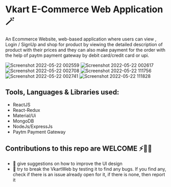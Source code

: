 # Vkart E-Commerce Web Application 🪄

An Ecommerce Website, web-based application where users can view , Login / SignUp and shop for product by viewing the detailed description of product with their prices and they can also make payment for the order with the help of paytm payment gateway by debit card/credit card or upi.

![Screenshot 2022-05-22 002559](https://user-images.githubusercontent.com/67954788/169680586-59445ada-399c-46ce-bb40-8d574e8a73d8.png)
![Screenshot 2022-05-22 002617](https://user-images.githubusercontent.com/67954788/169680591-16535750-7d45-4a28-b846-885ca59c20f2.png)
![Screenshot 2022-05-22 002708](https://user-images.githubusercontent.com/67954788/169680596-a88e33c8-da4c-4775-998b-f9a1ba4c0e17.png)
![Screenshot 2022-05-22 111756](https://user-images.githubusercontent.com/67954788/169680822-130e99ba-69ca-4c82-8a22-337b83bcf0fe.png)
![Screenshot 2022-05-22 002741](https://user-images.githubusercontent.com/67954788/169680630-5e1e80ca-3094-4acc-9387-2094ced9f4d0.png)
![Screenshot 2022-05-22 111828](https://user-images.githubusercontent.com/67954788/169680828-4121a448-82fa-4d20-a008-6a61504c5fe8.png)

## Tools, Languages & Libraries used:
* ReactJS
* React-Redux
* Material/Ui
* MongoDB
* NodeJs/ExpressJs
* Paytm Payment Gateway

## Contributions to this repo are WELCOME ⚡️🙌🏻
- :art: give suggestions on how to improve the UI design
- :hammer: try to break the VkartWeb by testing it to find any bugs. If you find any, check if there is an issue already open for it, if there is none, then report it


